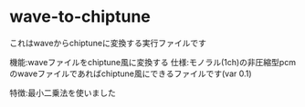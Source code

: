 # wave-to-chiptune

これはwaveからchiptuneに変換する実行ファイルです

機能:waveファイルをchiptune風に変換する
仕様:モノラル(1ch)の非圧縮型pcmのwaveファイルであればchiptune風にできるファイルです(var 0.1)

特徴:最小二乗法を使いました

